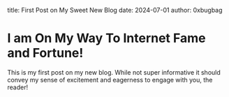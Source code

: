 title: First Post on My Sweet New Blog
date: 2024-07-01
author: 0xbugbag

# I am On My Way To Internet Fame and Fortune!

This is my first post on my new blog. While not super informative it
should convey my sense of excitement and eagerness to engage with you,
the reader!
